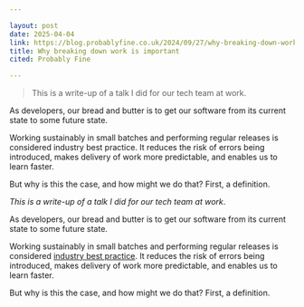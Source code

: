 ```yaml
---

layout: post
date: 2025-04-04
link: https://blog.probablyfine.co.uk/2024/09/27/why-breaking-down-work-is-important.html
title: Why breaking down work is important
cited: Probably Fine

---
```


> This is a write-up of a talk I did for our tech team at work.

As developers, our bread and butter is to get our software from its current state to some future state.

Working sustainably in small batches and performing regular releases is considered industry best practice. It reduces the risk of errors being introduced, makes delivery of work more predictable, and enables us to learn faster.

But why is this the case, and how might we do that? First, a definition.

_This is a write-up of a talk I did for our tech team at work_.

As developers, our bread and butter is to get our software from its current state to some future state.

Working sustainably in small batches and performing regular releases is considered [industry best practice](https://en.wikipedia.org/wiki/DevOps_Research_and_Assessment#DORA_Four_Key_Metrics). It reduces the risk of errors being introduced, makes delivery of work more predictable, and enables us to learn faster.

But why is this the case, and how might we do that? First, a definition.
